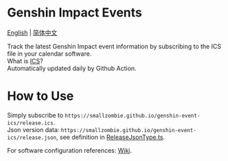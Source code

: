 # Genshin Impact Events
[English](README.md) | [简体中文](README.zh-CN.md)

Track the latest Genshin Impact event information by subscribing to the ICS file in your calendar software.\
What is [ICS](https://en.wikipedia.org/wiki/ICalendar)?\
Automatically updated daily by Github Action.


# How to Use
Simply subscribe to `https://smallzombie.github.io/genshin-event-ics/release.ics`.\
Json version data: `https://smallzombie.github.io/genshin-event-ics/release.json`, see definition in [ReleaseJsonType.ts](src/type/ReleaseJsonType.ts).

For software configuration references: [Wiki](https://github.com/SmallZombie/genshin-event-ics/wiki).

